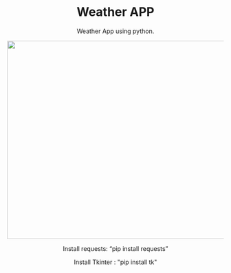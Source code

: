 <h1 align="center">Weather APP</h1>
<p align="center">
Weather App using python.
</p>
<p align="center">
  <img width="650" height="460" src="https://user-images.githubusercontent.com/68140840/180730853-605699d9-0d09-4cf7-abf8-bd3f67976e5c.jpeg">
</p>

<p align="center">
Install requests: “pip install requests”
</p>
<p align="center">
Install Tkinter : "pip install tk"
</p>
